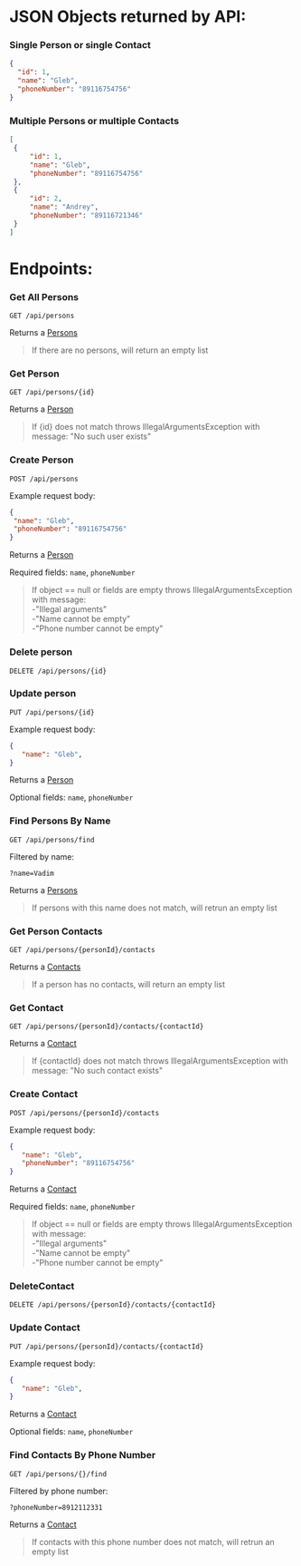 <h1> JSON Objects returned by API:


### Single Person or single Contact
  ```json
{
    "id": 1,
    "name": "Gleb",
    "phoneNumber": "89116754756"
}
```

  ### Multiple Persons or multiple Contacts
   ```json
[
    {
        "id": 1,
        "name": "Gleb",
        "phoneNumber": "89116754756"
    },
    {
        "id": 2,
        "name": "Andrey",
        "phoneNumber": "89116721346"
    }
]
```

<h1> Endpoints:
  
  ### Get All Persons
  
   ```GET /api/persons```
      
  Returns a [Persons](#multiple-persons-or-multiple-contacts)  
  
  >If there are no persons, will return an empty list
  
  ### Get Person
  
   ```GET /api/persons/{id}```
      
  Returns a [Person](#single-person-or-single-contact)  
  
  >If {id} does not match throws IllegalArgumentsException with message: "No such user exists"
  
  ### Create Person
  
   ```POST /api/persons```
      
   Example request body:
   
   ```json
{
    "name": "Gleb",
    "phoneNumber": "89116754756"
}
```

Returns a [Person](#single-person-or-single-contact)  
  
Required fields: ```name```, ```phoneNumber``` 

> If object == null or fields are empty throws IllegalArgumentsException with message:   
> -"Illegal arguments"  
> -"Name cannot be empty"  
> -"Phone number cannot be empty"  

### Delete person

 ```DELETE /api/persons/{id}```

### Update person

```PUT /api/persons/{id}```
    
 Example request body:
 
 ```json
{
    "name": "Gleb",
}
```

Returns a [Person](#single-person-or-single-contact)  

Optional fields: ```name```, ```phoneNumber```

###  Find Persons By Name

 ```GET /api/persons/find```
 
Filtered by name:  

```?name=Vadim```
 
Returns a [Persons](#multiple-persons-or-multiple-contacts) 
 
 >If persons with this name does not match, will retrun an empty list

### Get Person Contacts 

 ```GET /api/persons/{personId}/contacts```
    
 Returns a [Contacts](#multiple-persons-or-multiple-contacts)  
 
 >If a person has no contacts, will return an empty list
 
### Get Contact

 ```GET /api/persons/{personId}/contacts/{contactId}```

Returns a [Contact](#single-person-or-single-contact)  

>If {contactId} does not match throws IllegalArgumentsException with message: "No such contact exists"

### Create Contact

 ```POST /api/persons/{personId}/contacts```

Example request body:
 
 ```json
{
    "name": "Gleb",
    "phoneNumber": "89116754756"
}
```

Returns a [Contact](#single-person-or-single-contact)  
  
Required fields: ```name```, ```phoneNumber``` 

> If object == null or fields are empty throws IllegalArgumentsException with message:   
> -"Illegal arguments"  
> -"Name cannot be empty"  
> -"Phone number cannot be empty"  

### DeleteContact
 
 ```DELETE /api/persons/{personId}/contacts/{contactId}```
 
### Update Contact

 ```PUT /api/persons/{personId}/contacts/{contactId}```
    
 Example request body:
 
 ```json
{
    "name": "Gleb",
}
```

Returns a [Contact](#single-person-or-single-contact)  

Optional fields: ```name```, ```phoneNumber```  

### Find Contacts By Phone Number

  ```GET /api/persons/{}/find```

Filtered by phone number:  

```?phoneNumber=8912112331```
 
Returns a [Contact](#single-person-or-single-contact) 
 
 >If contacts with this phone number does not match, will retrun an empty list
